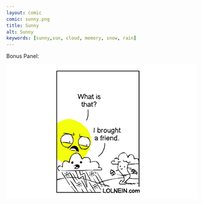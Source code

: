 ```yaml
---
layout: comic
comic: sunny.png
title: Sunny
alt: Sunny
keywords: [sunny,sun, cloud, memory, snow, rain]
---
```


Bonus Panel:

![Sunny Bonus Panel](/images/sunny_bonus.png)